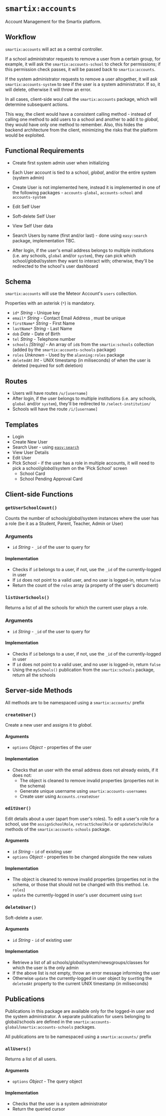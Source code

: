 # `smartix:accounts`

Account Management for the Smartix platform.

## Workflow

`smartix:accounts` will act as a central controller.

If a school administrator requests to remove a user from a certain group, for example, it will ask the `smartix:accounts-school` to check for permissions; if this permission check passes, it will be passed back to `smartix:accounts`.

If the system administrator requests to remove a user altogether, it will ask `smartix:accounts-system` to see if the user is a system administrator. If so, it will delete, otherwise it will throw an error.

In all cases, client-side woul call the `smartix:accounts` package, which will determine subsequent actions.

This way, the client would have a consistent calling method - instead of calling one method to add users to a school and another to add it to *global*, they would have only one method to remember. Also, this hides the backend architecture from the client, minimizing the risks that the platform would be exploited.

## Functional Requirements

* Create first system admin user when initializing
* Each User account is tied to a school, *global*, and/or the entire system (system admin)
* Create User is not implemented here, instead it is implemented in one of the following packages - `accounts-global`, `accounts-school` and `accounts-system`
* Edit Self User
* Soft-delete Self User
* View Self User data
* Search Users by name (first and/or last) - done using `easy:search` package, implementation TBC.

* After login, if the user's email address belongs to multiple institutions (i.e. any schools, `global` and/or `system`), they can pick which school/*global*/system they want to interact with; otherwise, they'll be redirected to the school's user dashboard

## Schema

`smartix:accounts` will use the Meteor Account's `users` collection.

Properties with an asterisk (`*`) is mandatory.

* `id*` *String* - Unique key
* `email*` *String* - Contact Email Address , must be unique
* `firstName*` *String* - First Name
* `lastName*` *String* - Last Name
* `dob` *Date* - Date of Birth
* `tel` *String* - Telephone number
* `schools` *[String]* - An array of `id`s from the `smartix:schools` collection (added by the `smartix:accounts-schools` package)
* `roles` *Unknown* - Used by the `alanning:roles` package
* `deletedAt` *Int* - UNIX timestamp (in miliseconds) of when the user is deleted (required for soft deletion)

## Routes

* Users will have routes `/u/[username]`
* After login, if the user belongs to multiple institutions (i.e. any schools, `global` and/or `system`), they'll be redirected to `/select-institution/`
* Schools will have the route `/i/[username]`

## Templates

* Login
* Create New User
* Search User - using [`easy:search`](https://github.com/matteodem/meteor-easy-search)
* View User Details
* Edit User
* Pick School - if the user has a role in multiple accounts, it will need to pick a school/*global*/system on the 'Pick School' screen
  * School Card
  * School Pending Approval Card

## Client-side Functions

### `getUserSchoolCount()`

Counts the number of schools/*global*/system instances where the user has a role (be it as a Student, Parent, Teacher, Admin or User)

### Arguments

* `id` *String* - `_id` of the user to query for

#### Implementation

* Checks if `id` belongs to a user, if not, use the `_id` of the currently-logged in user
* If `id` does not point to a valid user, and no user is logged-in, return `false`
* Return the count of the `roles` array (a property of the user's document)

### `listUserSchools()`

Returns a list of all the schools for which the current user plays a role.

### Arguments

* `id` *String* - `_id` of the user to query for

#### Implementation

* Checks if `id` belongs to a user, if not, use the `_id` of the currently-logged in user
* If `id` does not point to a valid user, and no user is logged-in, return `false`
* Using the `mySchools()` publication from the `smartix:schools` package, return all the schools

## Server-side Methods

All methods are to be namespaced using a `smartix:accounts/` prefix

### `createUser()`

Create a new user and assigns it to *global*.

#### Arguments

* `options` *Object* - properties of the user

#### Implementation

* Checks that an user with the email address does not already exists, if it does not:
  * The object is cleaned to remove invalid properties (properties not in the schema)
  * Generate unique username using `smartix:accounts-usernames`
  * Create user using `Accounts.createUser`

### `editUser()`

Edit details about a user (apart from user's roles). To edit a user's role for a school, use the `assignSchoolRole`, `retractSchoolRole` or `updateScholRole` methods of the `smartix:accounts-schools` package.

#### Arguments

* `id` *String* - `id` of existing user
* `options` *Object* - properties to be changed alongside the new values

#### Implementation

* The object is cleaned to remove invalid properties (properties not in the schema, or those that should not be changed with this method. I.e. `roles`)
* `update` the currently-logged in user's user document using `$set`

### `deleteUser()`

Soft-delete a user.

#### Arguments

* `id` *String* - `id` of existing user

#### Implementation

* Retrieve a list of all schools/*global*/system/newsgroups/classes for which the user is the only admin
* If the above list is not empty, throw an error message informing the user
* Otherwise `update` the currently-logged in user object by `$set`ting the `deletedAt` property to the current UNIX timestamp (in miliseconds)

## Publications

Publications in this package are available only for the logged-in user and the system administrator. A separate publication for users belonging to global/schools are defined in the `smartix:accounts-global`/`smartix:accounts-schools` packages.

All publications are to be namespaced using a `smartix:accounts/` prefix

### `allUsers()`

Returns a list of all users.

#### Arguments

* `options` *Object* - The query object

#### Implementation

* Checks that the user is a system administrator
* Return the queried cursor